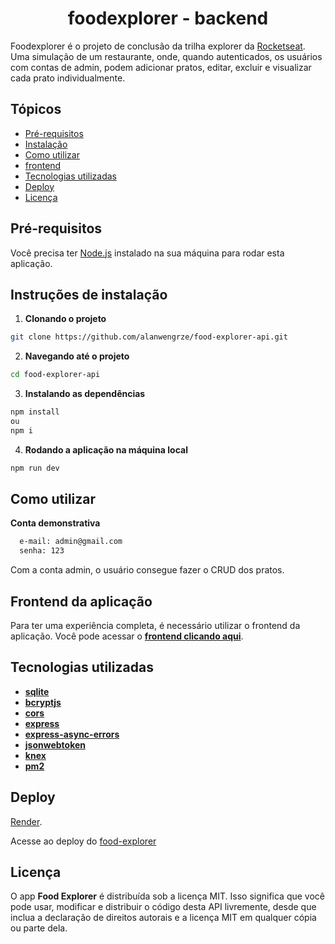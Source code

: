 <h1 align="center"> foodexplorer - backend</h1>

Foodexplorer é o projeto de conclusão da trilha explorer da [Rocketseat](https://www.rocketseat.com.br/). Uma simulação de um restaurante, onde, quando autenticados, os usuários com contas de admin, podem adicionar pratos, editar, excluir e visualizar cada prato individualmente.

## Tópicos
  - [Pré-requisitos](#pré-requisitos)
  - [Instalação](#instruções-de-instalação)
  - [Como utilizar](#como-utilizar)
  - [frontend](#frontend-da-aplicação)
  - [Tecnologias utilizadas](#tecnologias-utilizadas)
  - [Deploy](#deploy)
  - [Licença](#licença)
## Pré-requisitos
Você precisa ter [Node.js](https://nodejs.org) instalado na sua máquina para rodar esta aplicação.

## Instruções de instalação

1. **Clonando o projeto**
```bash
git clone https://github.com/alanwengrze/food-explorer-api.git
```
2. **Navegando até o projeto**

```bash
cd food-explorer-api
```
3. **Instalando as dependências**
```bash
npm install
ou
npm i
```
4. **Rodando a aplicação na máquina local**
```bash
npm run dev
```
## Como utilizar
**Conta demonstrativa**
```bash
  e-mail: admin@gmail.com
  senha: 123
```
Com a conta admin, o usuário consegue fazer o CRUD dos pratos.

## Frontend da aplicação
Para ter uma experiência completa, é necessário utilizar o frontend da aplicação. Você pode acessar o [**frontend clicando aqui**](https://github.com/alanwengrze/food-explorer-frontend).

## Tecnologias utilizadas
- [**sqlite**](https://www.sqlite.org/index.html)
- [**bcryptjs**](https://www.npmjs.com/package/bcrypt/)
- [**cors**](https://www.npmjs.com/package/cors)
- [**express**](https://www.npmjs.com/package/express)
- [**express-async-errors**](https://www.npmjs.com/package/express-async-errors)
- [**jsonwebtoken**](https://www.npmjs.com/package/jsonwebtoken)
- [**knex**](https://www.npmjs.com/package/knex)
- [**pm2**](https://www.npmjs.com/package/pm2)

## Deploy
[Render](https://render.com/).

Acesse ao deploy do [food-explorer](https://alnfoodexplorer.netlify.app/)

## Licença

O app **Food Explorer** é distribuída sob a licença MIT. Isso significa que você pode usar, modificar e distribuir o código desta API livremente, desde que inclua a declaração de direitos autorais e a licença MIT em qualquer cópia ou parte dela.
